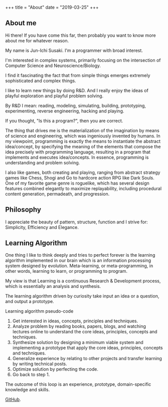 +++
title = "About"
date = "2019-03-25"
+++

## About me
Hi there! If you have come this far, then probably you want to know more about me for whatever reason.

My name is Jun-Ichi Susaki. I'm a programmer with broad interest.

I'm interested in complex systems, primarily focusing on the intersection of Computer Science and Neuroscience/Biology.

I find it fascinating the fact that from simple things emerges extremely sophisticated and complex things.

I like to learn new things by doing R&D. And I really enjoy the ideas of playful exploration and playful problem solving. 

By R&D I mean: reading, modeling, simulating, building, prototyping, experimenting, reverse engineering, hacking and playing.

If you thought, "Is this a program?", then you are correct.

The thing that drives me is the materialization of the imagination by means of science and engineering, which was ingeniously invented by humans. In my viewpoint, programming is exactly the means to instantiate the abstract idea/concept, by specifying the meaning of the elements that compose the idea precisely with programming language, resulting in a program that implements and executes idea/concepts. In essence, programming is understanding and problem solving.

I also like games, both creating and playing, ranging from abstract strategy games like Chess, Shogi and Go to hardcore action RPG like Dark Souls.
One of my favorite game genre is roguelike, which has several design features combined elegantly to maximize replayability, including procedural content generation, permadeath, and progression.

## Philosophy
I appreciate the beauty of pattern, structure, function and I strive for: Simplicity, Efficiency and Elegance.

## Learning Algorithm
One thing I like to think deeply and tries to perfect forever is the learning algorithm implemented in our brain which is an information processing system designed by evolution. Meta-learning, or meta-programming, in other words, learning to learn, or programming to program.

My view is that Learning is a continuous Research & Development process, which is essentially an analysis and synthesis.

The learning algorithm driven by curiosity take input an idea or a question, and output a prototype.

Learning algorithm pseudo-code

1. Get interested in ideas, concepts, principles and techniques.
2. Analyze problem by reading books, papers, blogs, and watching lectures online to understand the core ideas, principles, concepts and techniques.
3. Synthesize solution by designing a minimum viable system and implementing a prototype that apply the core ideas, principles, concepts and techniques.
4. Generalize experience by relating to other projects and transfer learning by writing technical posts.
5. Optimize solution by perfecting the code.
6. Go back to step 1.

The outcome of this loop is an experience, prototype, domain-specific knowledge and skills.

[GitHub](https://github.com/jsusaki).